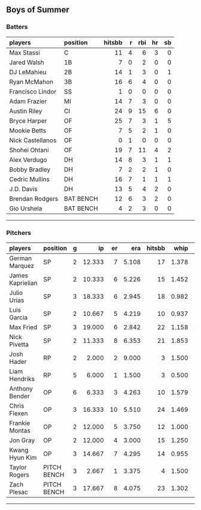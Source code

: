## Boys of Summer

### Batters

 
|players          |position  | hitsbb|  r| rbi| hr| sb| 
|:----------------|:---------|------:|--:|---:|--:|--:| 
|Max Stassi       |C         |     11|  4|   6|  3|  0| 
|Jared Walsh      |1B        |      7|  0|   2|  0|  0| 
|DJ LeMahieu      |2B        |     14|  1|   3|  0|  1| 
|Ryan McMahon     |3B        |     16|  6|   4|  0|  0| 
|Francisco Lindor |SS        |      1|  0|   0|  0|  0| 
|Adam Frazier     |MI        |     14|  7|   3|  0|  0| 
|Austin Riley     |CI        |     24|  9|  15|  6|  0| 
|Bryce Harper     |OF        |     25|  7|   3|  1|  5| 
|Mookie Betts     |OF        |      7|  5|   2|  1|  0| 
|Nick Castellanos |OF        |      0|  1|   0|  0|  0| 
|Shohei Ohtani    |OF        |     19|  7|  11|  4|  2| 
|Alex Verdugo     |DH        |     14|  8|   3|  1|  1| 
|Bobby Bradley    |DH        |      7|  2|   2|  1|  0| 
|Cedric Mullins   |DH        |     16|  7|   1|  1|  1| 
|J.D. Davis       |DH        |     13|  5|   4|  2|  0| 
|Brendan Rodgers  |BAT BENCH |     12|  6|   3|  2|  0| 
|Gio Urshela      |BAT BENCH |      4|  2|   3|  0|  0| 

* * *

### Pitchers

 
|players          |position    |  g|     ip| er|   era| hitsbb|  whip| so|  w| sv| 
|:----------------|:-----------|--:|------:|--:|-----:|------:|-----:|--:|--:|--:| 
|German Marquez   |SP          |  2| 12.333|  7| 5.108|     17| 1.378| 13|  0|  0| 
|James Kaprielian |SP          |  2| 10.333|  6| 5.226|     15| 1.452| 13|  1|  0| 
|Julio Urias      |SP          |  3| 18.333|  6| 2.945|     18| 0.982| 13|  1|  0| 
|Luis Garcia      |SP          |  2| 10.667|  5| 4.219|     10| 0.937| 17|  1|  0| 
|Max Fried        |SP          |  3| 19.000|  6| 2.842|     22| 1.158| 22|  1|  0| 
|Nick Pivetta     |SP          |  2| 11.333|  8| 6.353|     21| 1.853|  7|  1|  0| 
|Josh Hader       |RP          |  2|  2.000|  2| 9.000|      3| 1.500|  2|  0|  0| 
|Liam Hendriks    |RP          |  5|  6.000|  1| 1.500|      3| 0.500|  8|  0|  2| 
|Anthony Bender   |OP          |  6|  6.333|  3| 4.263|     10| 1.579|  6|  1|  0| 
|Chris Flexen     |OP          |  3| 16.333| 10| 5.510|     24| 1.469|  6|  1|  0| 
|Frankie Montas   |OP          |  2| 12.000|  5| 3.750|     12| 1.000| 17|  0|  0| 
|Jon Gray         |OP          |  2| 12.000|  4| 3.000|     15| 1.250| 11|  0|  0| 
|Kwang Hyun Kim   |OP          |  3| 14.667|  7| 4.295|     14| 0.955|  8|  2|  0| 
|Taylor Rogers    |PITCH BENCH |  3|  2.667|  1| 3.375|      4| 1.500|  5|  0|  1| 
|Zach Plesac      |PITCH BENCH |  3| 17.667|  8| 4.075|     23| 1.302| 10|  2|  0| 


* * *


